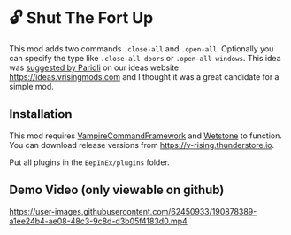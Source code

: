 # 🔓 Shut The Fort Up

This mod adds two commands `.close-all` and `.open-all`. Optionally you can specify the type like `.close-all doors` or `.open-all windows`. This idea was [suggested by Paridli](https://ideas.vrisingmods.com/posts/32/a-single-button-to-instantly-close-all-doors-windows-in-your-castle) on our ideas website https://ideas.vrisingmods.com and I thought it was a great candidate for a simple mod.

## Installation
This mod requires [VampireCommandFramework](https://github.com/decaprime/VampireCommandFramework) and [Wetstone](https://github.com/molenzwiebel/Wetstone) to function. You can download release versions from https://v-rising.thunderstore.io.

Put all plugins in the `BepInEx/plugins` folder.

## Demo Video (only viewable on github)
https://user-images.githubusercontent.com/62450933/190878389-a1ee24b4-ae08-48c3-9c8d-d3b05f4183d0.mp4